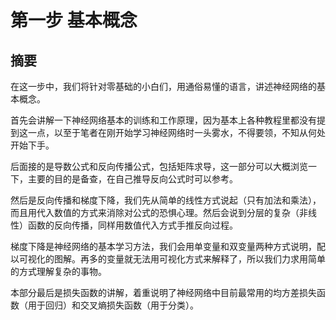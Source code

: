 <!--Copyright © Microsoft Corporation. All rights reserved.
  适用于[License](https://github.com/Microsoft/ai-edu/blob/master/LICENSE.md)版权许可-->

# 第一步  基本概念

## 摘要

在这一步中，我们将针对零基础的小白们，用通俗易懂的语言，讲述神经网络的基本概念。

首先会讲解一下神经网络基本的训练和工作原理，因为基本上各种教程里都没有提到这一点，以至于笔者在刚开始学习神经网络时一头雾水，不得要领，不知从何处开始下手。

后面接的是导数公式和反向传播公式，包括矩阵求导，这一部分可以大概浏览一下，主要的目的是备查，在自己推导反向公式时可以参考。

然后是反向传播和梯度下降，我们先从简单的线性方式说起（只有加法和乘法），而且用代入数值的方式来消除对公式的恐惧心理。然后会说到分层的复杂（非线性）函数的反向传播，同样用数值代入方式手推反向过程。

梯度下降是神经网络的基本学习方法，我们会用单变量和双变量两种方式说明，配以可视化的图解。再多的变量就无法用可视化方式来解释了，所以我们力求用简单的方式理解复杂的事物。

本部分最后是损失函数的讲解，着重说明了神经网络中目前最常用的均方差损失函数（用于回归）和交叉熵损失函数（用于分类）。
